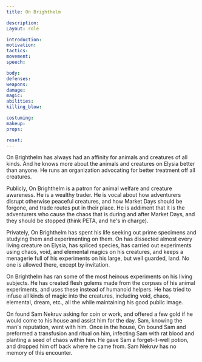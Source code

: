 ```yaml
---
title: On Brighthelm 

description: 
Layout: role

introduction: 
motivation: 
tactics: 
movement:
speech:

body:
defenses: 
weapons: 
damage:
magic: 
abilities:
killing_blow: 

costuming: 
makeup:
props: 

reset:
---
```



On Brighthelm has always had an affinity for animals and creatures of all kinds. And he knows more about the animals and creatures on Elysia better than anyone. He runs an organization advocating for better treatment off all creatures. 

Publicly, On Brighthelm is a patron for animal welfare and creature awareness. He is a wealthy trader. He is vocal about how adventurers disrupt otherwise peaceful creatures, and how Market Days should be forgone, and trade routes put in their place. He is addiment that it is the adventurers who cause the chaos that is during and after Market Days, and they should be stopped (think PETA, and he's in charge). 

Privately, On Brighthelm has spent his life seeking out prime specimens and studying them and experimenting on them. On has dissected almost every living creature on Elysia, has spliced species, has carried out experiments using chaos, void, and elemental magics on his creatures, and keeps a menagerie full of his experiments on his large, but well guarded, land. No one is allowed there, except by invitation. 

On Brighthelm has ran some of the most heinous experiments on his living subjects. He has created flesh golems made from the corpses of his animal experiments, and uses these instead of humanoid helpers. He has tried to infuse all kinds of magic into the creatures, including void, chaos, elemental, dream, etc., all the while maintaining his good public image. 

On found Sam Nekruv asking for coin or work, and offered a few gold if he would come to his house and assist him for the day. Sam, knowing the man's reputation, went with him. Once in the house, On bound Sam and preformed a transfusion and ritual on him, infecting Sam with rat blood and planting a seed of chaos within him. He gave Sam a forget-it-well potion, and dropped him off back where he came from. Sam Nekruv has no memory of this encounter.